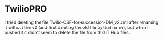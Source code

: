 # TwilioPRO
I tried deleting the file Twilio-CSF-for-succession-DM_v2.xml after renaming it without the v2 (and first deleting the old
file by that name), but when I pushed it it didn't seem to delete the file from th GIT Hub files.
